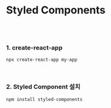 # Styled Components

<br><br>

### 1. create-react-app

```
npx create-react-app my-app
```

<br>

### 2. Styled Component 설치

```
npm install styled-components
```